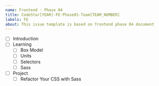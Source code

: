```yaml
---
name: Frontend - Phase 04
title: CodeStar[YEAR]-FE-Phase01-Team[TEAM_NUMBER]
labels: FE
about: This issue template is based on frontend phase 04 document
---
```


-   [ ] Introduction
-   [ ] Learning
    -   [ ] Box Model
    -   [ ] Units
    -   [ ] Selectors
    -   [ ] Sass
-   [ ] Project
    -   [ ] Refactor Your CSS with Sass
